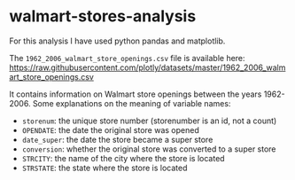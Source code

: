 # walmart-stores-analysis

For this analysis I have used python pandas and matplotlib.

The `1962_2006_walmart_store_openings.csv` file is available here:
https://raw.githubusercontent.com/plotly/datasets/master/1962_2006_walmart_store_openings.csv

It contains information on Walmart store openings between the years 1962-2006. Some explanations on the meaning of variable names:

- `storenum`: the unique store number (storenumber is an id, not a count)	
- `OPENDATE`: the date the original store was opened
- `date_super`: the date the store became a super store
- `conversion`: whether the original store was converted to a super store
- `STRCITY`: the name of the city where the store is located
- `STRSTATE`: the state where the store is located
